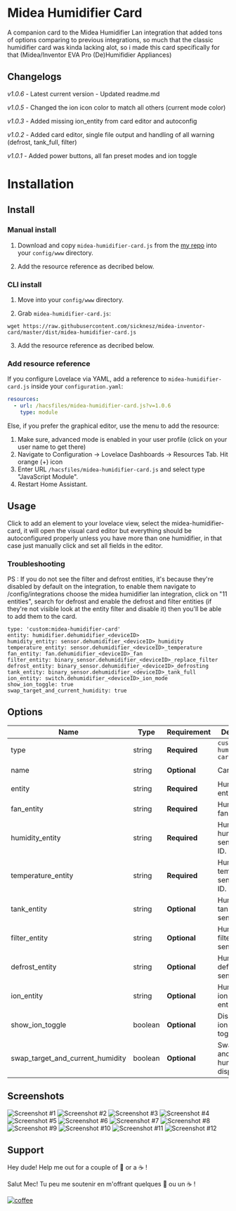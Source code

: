 # Midea Humidifier Card

[commits-shield]: https://img.shields.io/github/commit-activity/y/midea-inventor-card/midea-humidifier-card.svg?style=for-the-badge
[commits]: https://github.com/sickneszmidea-inventor-card/commits/master
[devcontainer]: https://code.visualstudio.com/docs/remote/containers
[forum]: https://community.home-assistant.io/c/projects/frontend
[license-shield]: https://img.shields.io/github/license/midea-inventor-card/midea-humidifier-card.svg?style=for-the-badge
[maintenance-shield]: https://img.shields.io/maintenance/yes/2021.svg?style=for-the-badge
[releases-shield]: https://img.shields.io/github/release/midea-inventor-card/midea-humidifier-card.svg?style=for-the-badge
[releases]: https://github.com/sicknesz/midea-humidifier-card/releases

A companion card to the Midea Humidifier Lan integration that added tons of options comparing to previous integrations, so much that the classic
humidifier card was kinda lacking alot, so i made this card specifically for that (Midea/Inventor EVA Pro (De)Humifidier Appliances)

## Changelogs

*v1.0.6* - Latest current version - Updated readme.md

*v1.0.5* - Changed the ion icon color to match all others (current mode color)

*v1.0.3* - Added missing ion_entity from card editor and autoconfig

*v1.0.2* - Added card editor, single file output and handling of all warning (defrost, tank_full, filter)

*v1.0.1* - Added power buttons, all fan preset modes and ion toggle

# Installation

## Install

### Manual install

1. Download and copy `midea-humidifier-card.js` from the [my repo](https://raw.githubusercontent.com/sicknesz/midea-inventor-card/master/dist/midea-humidifier-card.js) into your `config/www` directory.

2. Add the resource reference as decribed below.

### CLI install

1. Move into your `config/www` directory.

2. Grab `midea-humidifier-card.js`:

  ```
  wget https://raw.githubusercontent.com/sicknesz/midea-inventor-card/master/dist/midea-humidifier-card.js
  ```

3. Add the resource reference as decribed below.

### Add resource reference

If you configure Lovelace via YAML, add a reference to `midea-humidifier-card.js` inside your `configuration.yaml`:

  ```yaml
  resources:
    - url: /hacsfiles/midea-humidifier-card.js?v=1.0.6
      type: module
  ```

Else, if you prefer the graphical editor, use the menu to add the resource:

1. Make sure, advanced mode is enabled in your user profile (click on your user name to get there)
2. Navigate to Configuration -> Lovelace Dashboards -> Resources Tab. Hit orange (+) icon
3. Enter URL `/hacsfiles/midea-humidifier-card.js` and select type "JavaScript Module".
4. Restart Home Assistant.

## Usage

Click to add an element to your lovelace view, select the midea-humidifier-card, it will open the visual card editor
but everything should be autoconfigured properly unless you have more than one humidifier, in that case just manually click and set all fields in the editor.

### Troubleshooting

PS : If you do not see the filter and defrost entities, it's because they're disabled by default on the integration, to enable them
navigate to /config/integrations choose the midea humidifier lan integration, click on "11 entities",
search for defrost and enable the defrost and filter entities (if they're not visible look at the entity filter and disable it)
then you'll be able to add them to the card.

```
type: 'custom:midea-humidifier-card'
entity: humidifier.dehumidifier_<deviceID>
humidity_entity: sensor.dehumidifier_<deviceID>_humidity
temperature_entity: sensor.dehumidifier_<deviceID>_temperature
fan_entity: fan.dehumidifier_<deviceID>_fan
filter_entity: binary_sensor.dehumidifier_<deviceID>_replace_filter
defrost_entity: binary_sensor.dehumidifier_<deviceID>_defrosting
tank_entity: binary_sensor.dehumidifier_<deviceID>_tank_full
ion_entity: switch.dehumidifier_<deviceID>_ion_mode
show_ion_toggle: true
swap_target_and_current_humidity: true
```

## Options

| Name                             | Type    | Requirement  | Description                                 | Default              |
| -------------------------------- | ------- | ------------ | ------------------------------------------- | -------------------- |
| type                             | string  | **Required** | `custom:midea-humidifier-card`                    |
| name                             | string  | **Optional** | Card name                                   | `Midea Humidifier`   |
| entity                           | string  | **Required** | Humidifier entity ID.                       | `humidifier.<id>`    |
| fan_entity                       | string  | **Required** | Humidifiers fan entity ID.                  | `fan.<id>`           |
| humidity_entity                  | string  | **Required** | Humidifiers humidity sensor entity ID.      | `sensor.<id>`        |
| temperature_entity               | string  | **Required** | Humidifiers temperature sensor entity ID.   | `sensor.<id>`        |
| tank_entity                      | string  | **Optional** | Humidifiers tank binary sensor entity       | `binary_sensor.<id>` |
| filter_entity                    | string  | **Optional** | Humidifiers filter binary sensor entity     | `binary_sensor.<id>` |
| defrost_entity                   | string  | **Optional** | Humidifiers defrost binary sensor entity    | `binary_sensor.<id>` |
| ion_entity                       | string  | **Optional** | Humidifiers ion switch entity               | `switch.<id>`        |
| show_ion_toggle                  | boolean | **Optional** | Display the ion switch toggle icon.         | true                 |
| swap_target_and_current_humidity | boolean | **Optional** | Swap current and target humidity display    | true                 |

## Screenshots

![Screenshot #1](<https://github.com/sicknesz/midea-inventor-card/blob/master/docs/Screenshot_1.png?raw=true>)
![Screenshot #2](<https://github.com/sicknesz/midea-inventor-card/blob/master/docs/Screenshot_2.png?raw=true>)
![Screenshot #3](<https://github.com/sicknesz/midea-inventor-card/blob/master/docs/Screenshot_3.png?raw=true>)
![Screenshot #4](<https://github.com/sicknesz/midea-inventor-card/blob/master/docs/Screenshot_4.png?raw=true>)
![Screenshot #5](<https://github.com/sicknesz/midea-inventor-card/blob/master/docs/Screenshot_5.png?raw=true>)
![Screenshot #6](<https://github.com/sicknesz/midea-inventor-card/blob/master/docs/Screenshot_6.png?raw=true>)
![Screenshot #7](<https://github.com/sicknesz/midea-inventor-card/blob/master/docs/Screenshot_7.png?raw=true>)
![Screenshot #8](<https://github.com/sicknesz/midea-inventor-card/blob/master/docs/Screenshot_8.png?raw=true>)
![Screenshot #9](<https://github.com/sicknesz/midea-inventor-card/blob/master/docs/Screenshot_9.png?raw=true>)
![Screenshot #10](<https://github.com/sicknesz/midea-inventor-card/blob/master/docs/Screenshot_10.png?raw=true>)
![Screenshot #11](<https://github.com/sicknesz/midea-inventor-card/blob/master/docs/Screenshot_11.png?raw=true>)
![Screenshot #12](<https://github.com/sicknesz/midea-inventor-card/blob/master/docs/Screenshot_12.png?raw=true>)

## Support

Hey dude! Help me out for a couple of :beers: or a :coffee: !

Salut Mec! Tu peu me soutenir en m'offrant quelques :beers: ou un :coffee: !

[![coffee](https://www.buymeacoffee.com/assets/img/custom_images/black_img.png)](https://www.buymeacoffee.com/sicknesz)

